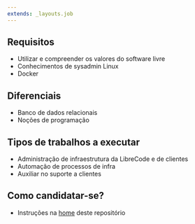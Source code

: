 ```yaml
---
extends: _layouts.job
---
```


## Requisitos
* Utilizar e compreender os valores do software livre
* Conhecimentos de sysadmin Linux
* Docker

## Diferenciais
* Banco de dados relacionais
* Noções de programação

## Tipos de trabalhos a executar
* Administração de infraestrutura da LibreCode e de clientes
* Automação de processos de infra
* Auxiliar no suporte a clientes

## Como candidatar-se?
* Instruções na [home](/jobs) deste repositório
